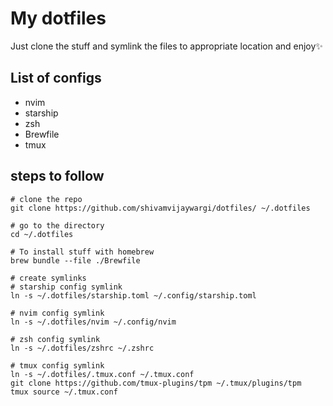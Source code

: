 # My dotfiles

Just clone the stuff and symlink the files to appropriate location and enjoy✨

## List of configs

- nvim
- starship
- zsh
- Brewfile
- tmux

## steps to follow

```
# clone the repo
git clone https://github.com/shivamvijaywargi/dotfiles/ ~/.dotfiles

# go to the directory
cd ~/.dotfiles

# To install stuff with homebrew
brew bundle --file ./Brewfile

# create symlinks
# starship config symlink
ln -s ~/.dotfiles/starship.toml ~/.config/starship.toml

# nvim config symlink
ln -s ~/.dotfiles/nvim ~/.config/nvim

# zsh config symlink
ln -s ~/.dotfiles/zshrc ~/.zshrc

# tmux config symlink
ln -s ~/.dotfiles/.tmux.conf ~/.tmux.conf
git clone https://github.com/tmux-plugins/tpm ~/.tmux/plugins/tpm
tmux source ~/.tmux.conf
```
